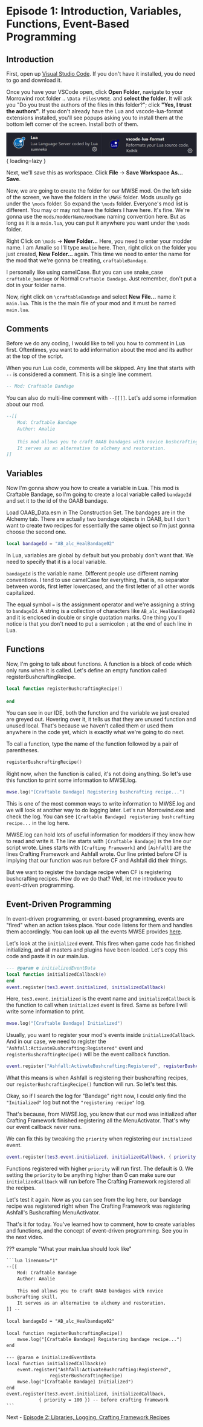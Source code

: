 # Episode 1: Introduction, Variables, Functions, Event-Based Programming

## Introduction

First, open up [Visual Studio Code](https://code.visualstudio.com/). If you don't have it installed, you do need to go and download it.

Once you have your VSCode open, click **Open Folder**, navigate to your Morrowind root folder .. `\Data Files\MWSE`. and **select the folder**. It will ask you "Do you trust the authors of the files in this folder?"; click **"Yes, I trust the authors"**. If you don't already have the Lua and vscode-lua-format extensions installed, you'll see popups asking you to install them at the bottom left corner of the screen. Install both of them. 

![VSCode Lua extensions](assets/1/extensions.png){ loading=lazy }

Next, we'll save this as workspace. Click **File** -> **Save Workspace As...** **Save**.

Now, we are going to create the folder for our MWSE mod. On the left side of the screen, we have the folders in the `\MWSE` folder. Mods usually go under the `\mods` folder. So expand the `\mods` folder. Everyone's mod list is different. You may or may not have the folders I have here. It's fine. We're gonna use the `mods/modderName/modName` naming convention here. But as long as it is a `main.lua`, you can put it anywhere you want under the `\mods` folder.

Right Click on `\mods` -> **New Folder...** Here, you need to enter your modder name. I am Amalie so I'll type `Amalie` here. Then, right click on the folder you just created, **New Folder...** again. This time we need to enter the name for the mod that we're gonna be creating, `craftableBandage`.

I personally like using camelCase. But you can use snake_case `craftable_bandage` or Normal `Craftable Bandage`. Just remember, don't put a dot in your folder name.

Now, right click on `\craftableBandage` and select **New File...** name it `main.lua`. This is the the main file of your mod and it must be named `main.lua`.

## Comments

Before we do any coding, I would like to tell you how to comment in Lua first. Oftentimes, you want to add information about the mod and its author at the top of the script.

When you run Lua code, comments will be skipped. Any line that starts with `--` is considered a comment. This is a single line comment.

```lua
-- Mod: Craftable Bandage
```

You can also do multi-line comment with ``--[[]]``. Let's add some information about our mod. 

```lua
--[[
    Mod: Craftable Bandage
    Author: Amalie

	This mod allows you to craft OAAB bandages with novice bushcrafting skill.
	It serves as an alternative to alchemy and restoration.
]]
```
## Variables

Now I'm gonna show you how to create a variable in Lua. This mod is Craftable Bandage, so I'm going to create a local variable called `bandageId` and set it to the id of the OAAB bandage.

Load OAAB_Data.esm in The Construction Set. The bandages are in the Alchemy tab. There are actually two bandage objects in OAAB, but I don't want to create two recipes for essentially the same object so I'm just gonna choose the second one.

```lua
local bandageId = "AB_alc_HealBandage02"
```

In Lua, variables are global by default but you probably don't want that. We need to specify that it is a local variable.

`bandageId` is the variable name. Different people use different naming conventions. I tend to use camelCase for everything, that is, no separator between words, first letter lowercased, and the first letter of all other words capitalized.

The equal symbol `=` is the assignment operator and we're assigning a string to `bandageId`. A string is a collection of characters like `AB_alc_HealBandage02` and it is enclosed in double or single quotation marks. One thing you'll notice is that you don't need to put a semicolon `;` at the end of each line in Lua. 

## Functions 

Now, I'm going to talk about functions. A function is a block of code which only runs when it is called. Let's define an empty function called registerBushcraftingRecipe.

``` lua
local function registerBushcraftingRecipe()

end
```

You can see in our IDE, both the function and the variable we just created are greyed out. Hovering over it, it tells us that they are unused function and unused local. That's because we haven't called them or used them anywhere in the code yet, which is exactly what we're going to do next. 

To call a function, type the name of the function followed by a pair of parentheses.

```lua
registerBushcraftingRecipe()
```

Right now, when the function is called, it's not doing anything. So let's use this function to print some information to MWSE.log.

```lua
mwse.log("[Craftable Bandage] Registering bushcrafting recipe...")
```

This is one of the most common ways to write information to MWSE.log and we will look at another way to do logging later. Let's run Morrowind.exe and check the log. You can see `[Craftable Bandage] registering bushcrafting recipe...` in the log here. 

MWSE.log can hold lots of useful information for modders if they know how to read and write it. The line starts with `[Craftable Bandage]` is the line our script wrote. Lines starts with `[Crafting Framework]` and `[Ashfall]` are the lines Crafting Framework and Ashfall wrote. Our line printed before CF is implying that our function was run before CF and Ashfall did their things. 

But we want to register the bandage recipe when CF is registering bushcrafting recipes. How do we do that? Well, let me introduce you to event-driven programming. 

## Event-Driven Programming

In event-driven programming, or event-based programming, events are "fired" when an action takes place. Your code listens for them and handles them accordingly. You can look up all the events MWSE provides [here](https://mwse.github.io/MWSE/events/initialized/).

Let's look at the `initialized` event. This fires when game code has finished initializing, and all masters and plugins have been loaded. Let's copy this code and paste it in our main.lua.

```lua
--- @param e initializedEventData
local function initializedCallback(e)
end
event.register(tes3.event.initialized, initializedCallback)
```

Here, `tes3.event.initialized` is the event name and `initializedCallback` is the function to call when `initialized` event is fired. Same as before I will write some information to print.

```lua
mwse.log("[Craftable Bandage] Initialized")
```

Usually, you want to register your mod's events inside `initializedCallback`. And in our case, we need to register the `"Ashfall:ActivateBushcrafting:Registered"` event and `registerBushcraftingRecipe()` will be the event callback function.

```lua
event.register("Ashfall:ActivateBushcrafting:Registered", registerBushcraftingRecipe)
```

What this means is when Ashfall is registering their bushcrafting recipes, our `registerBushcraftingRecipe()` function will run. So let's test this. 

Okay, so if I search the log for "Bandage" right now, I could only find the `"Initialized"` log but not the `"registering recipe"` log. 

That's because, from MWSE.log, you know that our mod was initialized after Crafting Framework finished registering all the MenuActivator. That's why our event callback never runs. 

We can fix this by tweaking the `priority` when registering our `initialized` event. 

```lua
event.register(tes3.event.initialized, initializedCallback, { priority = 100 })
```

Functions registered with higher `priority` will run first. The default is 0. We setting the `priority` to be anything higher than 0 can make sure our `initializedCallback` will run before The Crafting Framework registered all the recipes. 

Let's test it again. Now as you can see from the log here, our bandage recipe was registered right when The Crafting Framework was registering Ashfall's Bushcrafting MenuActivator.

That's it for today. You've learned how to comment, how to create variables and functions, and the concept of event-driven programming. See you in the next video.

??? example "What your main.lua should look like"
    
    ```lua linenums="1"
    --[[
        Mod: Craftable Bandage
        Author: Amalie

        This mod allows you to craft OAAB bandages with novice bushcrafting skill.
        It serves as an alternative to alchemy and restoration.
    ]] --

    local bandageId = "AB_alc_Healbandage02"

    local function registerBushcraftingRecipe()
        mwse.log("[Craftable Bandage] Registering bandage recipe...")
    end

    --- @param e initializedEventData
    local function initializedCallback(e)
        event.register("Ashfall:ActivateBushcrafting:Registered",
                    registerBushcraftingRecipe)
        mwse.log("[Craftable Bandage] Initialized")
    end
    event.register(tes3.event.initialized, initializedCallback,
                { priority = 100 }) -- before crafting framework
    ```

Next - [Episode 2: Libraries, Logging, Crafting Framework Recipes](https://amaliegay.github.io/mwse-modding-tutorial/2_crafting_framework_recipes/)
